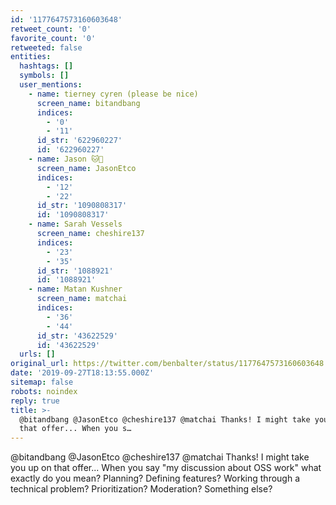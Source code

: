 ```yaml
---
id: '1177647573160603648'
retweet_count: '0'
favorite_count: '0'
retweeted: false
entities:
  hashtags: []
  symbols: []
  user_mentions:
    - name: tierney cyren (please be nice)
      screen_name: bitandbang
      indices:
        - '0'
        - '11'
      id_str: '622960227'
      id: '622960227'
    - name: Jason 🐱🍞
      screen_name: JasonEtco
      indices:
        - '12'
        - '22'
      id_str: '1090808317'
      id: '1090808317'
    - name: Sarah Vessels
      screen_name: cheshire137
      indices:
        - '23'
        - '35'
      id_str: '1088921'
      id: '1088921'
    - name: Matan Kushner
      screen_name: matchai
      indices:
        - '36'
        - '44'
      id_str: '43622529'
      id: '43622529'
  urls: []
original_url: https://twitter.com/benbalter/status/1177647573160603648
date: '2019-09-27T18:13:55.000Z'
sitemap: false
robots: noindex
reply: true
title: >-
  @bitandbang @JasonEtco @cheshire137 @matchai Thanks! I might take you up on
  that offer... When you s…
---
```


@bitandbang @JasonEtco @cheshire137 @matchai Thanks! I might take you up on that offer... When you say "my discussion about OSS work" what exactly do you mean? Planning? Defining features? Working through a technical problem? Prioritization? Moderation? Something else?
